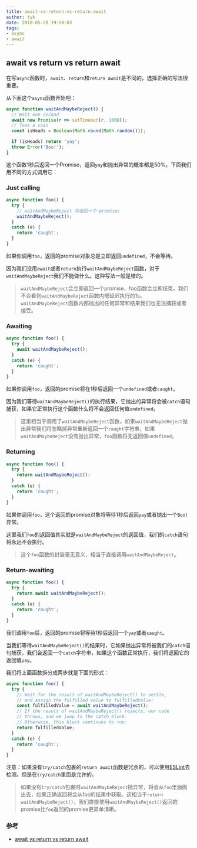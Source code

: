 ```yaml
---
title: await-vs-return-vs-return-await
author: tyk
date: 2018-05-28 19:50:03
tags: 
- async 
- await
---
```

## await vs return vs return await

在写`async`函数时，`await`、`return`和`return await`是不同的，选择正确的写法很重要。

从下面这个`async`函数开始吧：

``` javascript
async function waitAndMaybeReject() {
  // Wait one second
  await new Promise(r => setTimeout(r, 1000));
  // Toss a coin
  const isHeads = Boolean(Math.round(Math.random()));

  if (isHeads) return 'yay';
  throw Error('Boo!');
}
```

这个函数1秒后返回一个Promise，返回`yay`和抛出异常的概率都是50%。下面我们用不同的方式调用它：

### Just calling
``` javascript 
async function foo() {
  try {
    // waitAndMaybeReject 将返回一个 promise; 
    waitAndMaybeReject();
  }
  catch (e) {
    return 'caught';
  }
}
```
如果你调用`foo`，返回的promise对象总是立即返回`undefined`，不会等待。

因为我们没用`await`或者`return`执行`waitAndMaybeReject`函数，对于`waitAndMaybeReject`我们不能做什么。这种写法一般是错的。

> `waitAndMaybeReject`会立即返回一个promise，foo函数会立即结束。我们不会看到`waitAndMaybeReject`函数内部延迟执行的1s。`waitAndMaybeReject`函数内部抛出的任何异常和结果我们也无法捕获或者接受。

### Awaiting
``` javascript 
async function foo() {
  try {
    await waitAndMaybeReject();
  }
  catch (e) {
    return 'caught';
  }
}
```
如果你调用`foo`，返回的promise将在1秒后返回一个`undefined`或者`caught`。

因为我们等待`waitAndMaybeReject()`的执行结果，它抛出的异常将会被`catch`语句捕获，如果它正常执行这个函数什么将不会返回任何值`undefined`。

> 这里相当于调用了`waitAndMaybeReject`函数，如果`waitAndMaybeReject`抛出异常我们将忽略掉异常重新返回一个`caught`字符串，如果`waitAndMaybeReject`没有抛出异常，`foo`函数将无返回值`undefined`。

### Returning
``` javascript
async function foo() {
  try {
    return waitAndMaybeReject();
  }
  catch (e) {
    return 'caught';
  }
}
```

如果你调用`foo`，这个返回的promise对象将等待1秒后返回`yay`或者抛出一个`Boo!`异常。

这里我们`foo`的返回值其实就是`waitAndMaybeReject`的返回值，我们的`catch`语句将永远不会执行。

> 这个`foo`函数的封装毫无意义，相当于直接调用`waitAndMaybeReject`。

### Return-awaiting
``` javascript
async function foo() {
  try {
    return await waitAndMaybeReject();
  }
  catch (e) {
    return 'caught';
  }
}
```

我们调用`foo`后，返回的promise将等待1秒后返回一个`yay`或者`caught`。

当我们等待`waitAndMaybeReject()`的结果时，它如果抛出异常将被我们的`catch`语句捕获，我们会返回一个`catch`字符串，如果这个函数正常执行，我们将返回它的返回值`yay`。

我们将上面函数拆分成两步就是下面的形式：
``` javascript
async function foo() {
  try {
    // Wait for the result of waitAndMaybeReject() to settle,
    // and assign the fulfilled value to fulfilledValue:
    const fulfilledValue = await waitAndMaybeReject();
    // If the result of waitAndMaybeReject() rejects, our code
    // throws, and we jump to the catch block.
    // Otherwise, this block continues to run:
    return fulfilledValue;
  }
  catch (e) {
    return 'caught';
  }
}
```

注意：如果没有`try/catch`包裹的`return await`函数是冗余的，可以使用[ESLint](https://github.com/eslint/eslint/blob/master/docs/rules/no-return-await.md)去检测。但是在`try/catch`里面是允许的。
> 如果没有`try/catch`包裹时`waitAndMaybeReject`抛异常，将会从`foo`里面抛出去，如果正确返回将会从foo的结果中获取。这相当于`return waitAndMaybeReject()`，我们直接使用`waitAndMaybeReject()`返回的promise比`foo`返回的promise更简单清晰。

### 参考
- [await vs return vs return await](https://jakearchibald.com/2017/await-vs-return-vs-return-await/)

